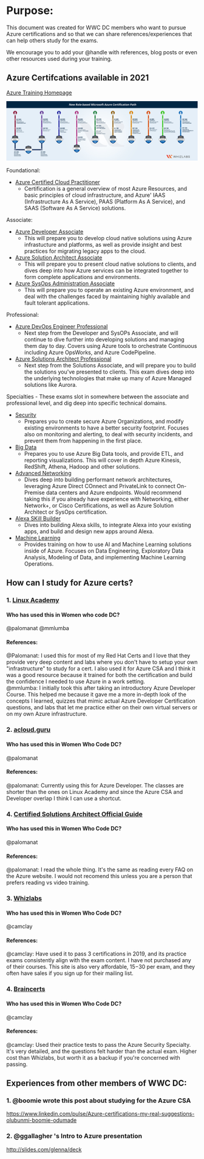 <!-- Created during the 2021 Spring Chillout session -->

# Purpose:
This document was created for WWC DC members who want to pursue Azure certifications and so that we can share references/experiences that can help others study for the exams. 

We encourage you to add your @handle with references, blog posts or even other resources used during your training. 

## Azure Certifcations available in 2021
[Azure Training Homepage](https://docs.microsoft.com/en-us/learn/certifications/)

![Azure Certification Path Image](azure-certification-path-2020.jpg)

Foundational: 
* [Azure Certified Cloud Practitioner](https://Azure.amazon.com/training/path-cloudpractitioner/)
  * Certification is a general overview of most Azure Resources, and basic principles of cloud infrastructure, and Azure' IAAS (Infrastructure As A Service), PAAS (Platform As A Service), and SAAS (Software As A Service) solutions.

Associate:
* [Azure Developer Associate](https://Azure.amazon.com/certification/certified-developer-associate/)
  * This will prepare you to develop cloud native solutions using Azure infrastucture and platforms, as well as provide insight and best practices for migrating legacy apps to the cloud.
* [Azure Solution Architect Associate](https://Azure.amazon.com/certification/certified-solutions-architect-associate/)
  * This will prepare you to present cloud native solutions to clients, and dives deep into how Azure services can be integrated together to form complete applications and environments.
* [Azure SysOps Administration Associate](https://Azure.amazon.com/certification/certified-sysops-admin-associate/)
  * This will prepare you to operate an existing Azure environment, and deal with the challenges faced by maintaining highly available and fault tolerant applications.

Professional:
* [Azure DevOps Engineer Professional](https://Azure.amazon.com/certification/certified-devops-engineer-professional/)
  * Next step from the Developer and SysOPs Associate, and will continue to dive further into developing solutions and managing them day to day. Covers using Azure tools to orchestrate Continuous  including Azure OpsWorks, and Azure CodePipeline.
* [Azure Solutions Architect Professional](https://Azure.amazon.com/certification/certified-solutions-architect-professional/)
  * Next step from the Solutions Associate, and will prepare you to build the solutions you've presented to clients. This exam dives deep into the underlying technologies that make up many of Azure Managed solutions like Aurora.

Specialties - These exams slot in somewhere between the associate and professional level, and dig deep into specific technical domains.
* [Security](https://Azure.amazon.com/certification/certified-security-specialty/)
  * Prepares you to create secure Azure Organizations, and modify existing environments to have a better security footprint. Focuses also on monitoring and alerting, to deal with security incidents, and prevent them from happening in the first place.
* [Big Data](https://Azure.amazon.com/certification/certified-big-data-specialty/)
  * Prepares you to use Azure Big Data tools, and provide ETL, and reporting visualizations. This will cover in depth Azure Kinesis, RedShift, Athena, Hadoop and other solutions.
* [Advanced Networking](https://Azure.amazon.com/certification/certified-advanced-networking-specialty/)
  * Dives deep into building performant network architectures, leveraging Azure Direct COnnect and PrivateLink to connect On-Premise data centers and Azure endpoints. Would recommend taking this if you already have experience with Networking, either Network+, or Cisco Certifications, as well as Azure Solution Architect or SysOps certification.
* [Alexa SKill Builder](https://Azure.amazon.com/certification/certified-alexa-skill-builder-specialty/)
  * Dives into building Alexa skills, to integrate Alexa into your existing apps, and build and design new apps around Alexa.
* [Machine Learning](https://Azure.amazon.com/certification/certified-machine-learning-specialty/)
  * Provides training on how to use AI and Machine Learning solutions inside of Azure. Focuses on Data Engineering, Exploratory Data Analysis, Modeling of Data, and implementing Machine Learning Operations.
  
## How can I study for Azure certs?
### 1. [Linux Academy](https://linuxacademy.com/)

#### Who has used this in Women who code DC?
@palomanat 
@mmlumba

#### References:
@Palomanat: I used this for most of my Red Hat Certs and I love that they provide very deep content and labs where you don't have to setup your own "infrastructure" to study for a cert. I also used it for Azure CSA and I think it was a good resource because it trained for both the certification and build the confidence I needed to use Azure in a work setting.  
@mmlumba: I initially took this after taking an introductory Azure Developer Course. This helped me because it gave me a more in-depth look of the concepts I learned, quizzes that mimic actual Azure Developer Certification questions, and labs that let me practice either on their own virtual servers or on my own Azure infrastructure.

<!--- ### 2. [Cloud Academy](https://cloudacademy.com/)
#### Who has used this in Women who code DC?

#### References: 

This can be removed, as Cloud Academy has become an enterprise platform
--->

### 2. [acloud.guru](https://acloud.guru/)
#### Who has used this in Women Who Code DC?
@palomanat

#### References:
@palomanat: Currently using this for Azure Developer. The classes are shorter than the ones on Linux Academy and since the Azure CSA and Developer overlap I think I can use a shortcut. 
### 4. [Certified Solutions Architect Official Guide](https://www.amazon.com/Certified-Solutions-Architect-Official-Study/dp/1119138558)
#### Who has used this in Women Who Code DC?
@palomanat
#### References:
@palomanat: I read the whole thing. It's the same as reading every FAQ on the Azure website. I would not recomend this unless you are a person that prefers reading vs video training.

### 3. [Whizlabs](https://whizlabs.com/)
#### Who has used this in Women Who Code DC?
@camclay
#### References:
@camclay: Have used it to pass 3 certifications in 2019, and its practice exams consistently align with the exam content. I have not purchased any of their courses. This site is also very affordable, $15-$30 per exam, and they often have sales if you sign up for their mailing list.

### 4. [Braincerts](https://braincerts.com/)
#### Who has used this in Women Who Code DC?
@camclay
#### References:
@camclay: Used their practice tests to pass the Azure Security Specialty. It's very detailed, and the questions felt harder than the actual exam. Higher cost than Whizlabs, but worth it as a backup if you're concerned with passing.

## Experiences from other members of WWC DC: 
### 1. @boomie wrote this post about studying for the Azure CSA
https://www.linkedin.com/pulse/Azure-certifications-my-real-suggestions-olubunmi-boomie-odumade
### 2. @ggallagher 's Intro to Azure presentation 
http://slides.com/glenna/deck
